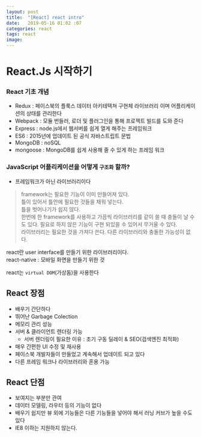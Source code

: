 ```yaml
---
layout: post
title:  "[React] react intro"
date:   2019-05-16 01:02 :07
categories: react
tags: react
image: 
---
```


# React.Js 시작하기

### React 기초 개념
- Redux : 페이스북의 플룩스 데이터 아키테텍쳐 구현체 라이브러리 이며 어플리케이션의 상태를 관리한다
- Webpack : 모듈 번들러, 로더 및 플러그인을 통해 프로젝트 빌드를 도와 준다
- Express : node.js에서 웹서버를 쉽게 열게 해주는 프레임워크
- ES6 : 2015년에 업데이트 된 공식 자바스트립트 문법
- MongoDB : noSQL
- mongoose : MongoDB를 쉽게 사용해 줄 수 있게 하는 프레임 워크 

### JavaScript 어플리케이션을 어떻게 `구조화` 할까?
- 프레임워크가 아닌 라이브러리이다
> framework는 필요한 기능이 이미 만들어져 있다.  
> 틀이 있어서 틀안에 필요한 것들을 채워 넣는다.  
> 틀을 벗어나기가 쉽지 않다.  
> 한번에 한 framework를 사용하고 가끔씩 라이브러리를 같이 쓸 때 충돌이 날 수도 있다.
> 필요로 하지 않은 기능이 구현 되있을 수 있어서 무거울 수 있다.  
> 라이브러리는 필요한 것을 가져다 쓴다.
> 다른 라이브러리와 충돌한 가능성이 없다.  

react란 user interface를 만들기 위한 라이브러리이다.  
react-native : 모바일 화면을 만들기 위한 것

react는 `virtual DOM`(가상돔)을 사용한다

## React 장점
- 배우기 간단하다
- 뛰어난 Garbage Colection
- 메모리 관리 성능
- 서버 & 클라이언트 렌더링 가능
    - 서버 렌더링이 필요한 이유 : 초기 구동 딜레이 & SEO(검색엔진 최적화)
- 매우 간편한 UI 수정 및 재사용
- 페이스북 개발자들이 만들었고 계속해서 업데이트 되고 있다
- 다른 프레임 워크나 라이브러리와 혼용 가능

## React 단점
- 보여지는 부분만 관여
- 데이터 모델링, 라우터 등의 기능이 없다
- 배우기 쉽지만 뷰 외에 기능들은 다른 기능들을 넣어야 해서 러닝 커브가 높을 수도 있다
- IE8 이하는 지원하지 않는다.











